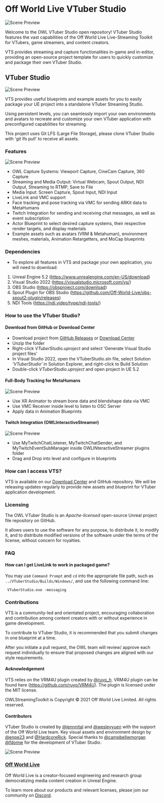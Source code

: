 # Off World Live VTuber Studio

![Scene Preview](./ReadMe/VTS.gif)

Welcome to the OWL VTuber Studio open repository! 
VTuber Studio features the vast capabilities of the Off World Live Live-Streaming Toolkit for VTubers, game streamers, and content creators. 

VTS provides streaming and capture functionalities in-game and in-editor, providing an open-source project template for users to quickly customize and package their own VTuber Studio. 


## VTuber Studio 
![Scene Preview](./ReadMe/Scene.png)

  VTS provides useful blueprints and example assets for you to easily package your UE project into a standalone VTuber Streaming Studio. 
  
  Using persistent levels, you can seamlessly import your own environments and avatars to recreate and customize your own VTuber application with preconfigured capabilities for streaming. 

  This project uses Git LFS (Large File Storage), please clone VTuber Studio with 'git lfs pull' to receive all assets.

### Features
![Scene Preview](./ReadMe/Features.PNG)
 - OWL Capture Systems: Viewport Capture, CineCam Capture, 360 Capture 
 - Streaming and Media Output: Virtual Webcam, Spout Output, NDI Output, Streaming to RTMP, Save to File
 - Media Input: Screen Capture, Spout Input, NDI Input
 - LiveLink and VMC support
 - Face tracking and pose tracking via VMC for sending ARKit data to MetaHumans
 - Twitch Integration for sending and receiving chat messages, as well as event subscription 
 - Actor Blueprint to select desired capture systems, their respective render targets, and display materials
 - Example assets such as avatars (VRM & Metahuman), environment meshes, materials, Animation Retargetters, and MoCap blueprints

### Dependencies
- To explore all features in VTS and package your own application, you will need to download:
 1. Unreal Engine 5.2 (https://www.unrealengine.com/en-US/download)
 2. Visual Studio 2022 (https://visualstudio.microsoft.com/vs/)
 3. OBS Studio (https://obsproject.com/download)
 4. Spout Plugin for OBS Studio (https://github.com/Off-World-Live/obs-spout2-plugin/releases)
 5. NDI Tools (https://ndi.video/type/ndi-tools/)

### How to use the VTuber Studio?
#### Download from GitHub or Download Center
- Download project from [GitHub Releases](https://github.com/Off-World-Live-Collaborative/VTuberStudio/releases) or [Download Center](https://offworld.live/resources/download-center)
- Unzip the folder
- Right-click *VTuberStudio.uproject* and select 'Generate Visual Studio project files'
- In Visual Studio 2022, open the VTuberStudio.sln file, select Solution *'VTuberStudio'* in Solution Explorer, and right-click to Build Solution
- Double-click *VTuberStudio.uproject* and open project in UE 5.2

#### Full-Body Tracking for MetaHumans
![Scene Preview](./ReadMe/Tracking.PNG)
- Use XR Animator to stream bone data and blendshape data via VMC
- Use VMC Receiver inside level to listen to OSC Server
- Apply data in Animation Blueprints

#### Twitch Integration (OWLInteractiveStreamer)
![Scene Preview](./ReadMe/Twitch.PNG)
- Use MyTwitchChatListener, MyTwitchChatSender, and MyTwitchEventSubManager inside OWLINteractiveStreamer plugins folder
- Drag and Drop into level and configure in blueprints

### How can I access VTS? 
VTS is available on our [Download Center](https://offworld.live/resources/download-center) and GitHub repository.
We will be releasing updates regularly to provide new assets and blueprint for VTuber application development.

### Licensing
The OWL VTuber Studio is an *Apache-licensed* open-source Unreal project file repository on GitHub.

It allows users to use the software for any purpose, to distribute it, to modify it, and to distribute modified versions of the software under the terms of the license, without concern for royalties.

### FAQ
#### How can I get LiveLink to work in packaged game?
You may use `Command Prompt` and `cd` into the appropriate file path, such as `../VTuberStudio/Builds/Windows/`, and use the following command line:

```
 VTuberStudio.exe -messaging
```

### Contributions
VTS is a community-led and orientated project, encouraging collaboration and contribution among content creators with or without experience in game development.

To contribute to VTuber Studio, it is recommended that you submit changes in one blueprint at a time. 

After you initiate a pull request, the OWL team will review/ approve each request individually to ensure that proposed changes are aligned with our style requirements.


#### Acknowledgement
VTS relies on the VRM4U plugin created by [@ruyo_h](https://twitter.com/ruyo_h). VRM4U plugin can be found here (https://github.com/ruyo/VRM4U). The plugin is licensed under the MIT license.

OWLStreamingToolkit is Copyright © 2021 Off World Live Limited. All rights reserved.

#### Contributors
VTuber Studio is created by [@jennnital](https://github.com/jennnital)  and [@wesleyyuen](https://github.com/wesleyyuen) with the support of the Off World Live team.
Key visual assets and environment design by [@enpe23](https://github.com/enpe23) and [@HardcoreRick](https://github.com/HardcoreRick).
Special thanks to [@campbellwmorgan](https://github.com/campbellwmorgan) [@fdomw](https://github.com/fdomw) for the development of VTuber Studio.


![Scene Preview](./ReadMe/OWLLogo.png)
### [Off World Live](https://offworld.live/)

Off World Live is a creator-focused engineering and research group democratizing media content creation in Unreal Engine. 

To learn more about our products and relevant licenses, please join our community on [Discord](https://discord.gg/EqR7FYjqPs). 



